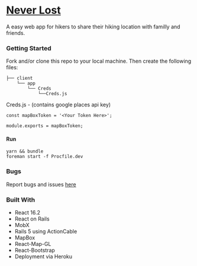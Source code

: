 # [Never Lost](http://never-lost.herokuapp.com/)
A easy web app for hikers to share their hiking location with familly and friends.


### Getting Started

Fork and/or clone this repo to your local machine.  Then create the following files:

    ├── client
        └── app
            └── Creds
                └──Creds.js
                
Creds.js - (contains google places api key)
                
                

    const mapBoxToken = '<Your Token Here>';
    
    module.exports = mapBoxToken; 
    
#### Run                   
```
yarn && bundle 
foreman start -f Procfile.dev

```
### Bugs 
Report bugs and issues [here](https://github.com/beelarr/never_lost/issues)


### Built With
* React 16.2
* React on Rails
* MobX
* Rails 5 using ActionCable
* MapBox
* React-Map-GL
* React-Bootstrap
* Deployment via Heroku
